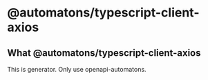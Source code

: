 # @automatons/typescript-client-axios

## What @automatons/typescript-client-axios
This is generator.
Only use openapi-automatons.
